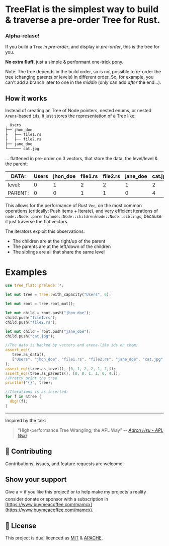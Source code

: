 # TreeFlat is the simplest way to build & traverse a pre-order Tree for Rust.

### Alpha-relase!

If you build a `Tree` *in pre-order*, and display *in pre-order*,
this is the tree for you.

**No extra fluff**, just a simple & performant one-trick pony.

Note: The tree depends in the build order, so is not possible to re-order the tree
(changing parents or levels) in different order. So, for example, you can't add
a branch later to one in the *middle* (only can add *after* the end...).

## How it works

Instead of creating an Tree of Node pointers, nested enums, or nested `Arena`-based `ids`,
it just stores the representation of a Tree like:

```bash
. Users
├── jhon_doe
├   ├── file1.rs
├   ├── file2.rs
├── jane_doe
└────── cat.jpg
```

... flattened in pre-order on 3 vectors, that store the data, the level/level & the parent:

| DATA:  | Users | jhon_doe | file1.rs | file2.rs | jane_doe | cat.jpg |
|--------|-------|----------|----------|----------|----------|---------|
| level:  | 0     | 1        | 2        | 2        | 1        | 2       |
| PARENT:| 0     | 0        | 1        | 1        | 0        | 4       |

This allows for the performance of Rust `Vec`, on the most common operations
(critically: Push items + Iterate), and very efficient iterations of
`node::Node::parents`/`node::Node::children`/`node::Node::siblings`, because
it just traverse the flat vectors.

The iterators exploit this observations:

* The children are at the right/up of the parent
* The parents are at the left/down of the children
* The siblings are all that share the same level

# Examples
```rust
use tree_flat::prelude::*;

let mut tree = Tree::with_capacity("Users", 6);

let mut root = tree.root_mut();

let mut child = root.push("jhon_doe");
child.push("file1.rs");
child.push("file2.rs");

let mut child = root.push("jane_doe");
child.push("cat.jpg");

//The data is backed by vectors and arena-like ids on them:
assert_eq!(
   tree.as_data(),
   ["Users", "jhon_doe", "file1.rs", "file2.rs", "jane_doe", "cat.jpg",]
);
assert_eq!(tree.as_level(), [0, 1, 2, 2, 1, 2,]);
assert_eq!(tree.as_parents(), [0, 0, 1, 1, 0, 4,]);
//Pretty print the tree
println!("{}", tree);

//Iterations is as inserted:
for f in &tree {
  dbg!(f);
}

```
- - - - - -

Inspired by the talk:

> “High-performance Tree Wrangling, the APL Way”
> -- <cite> [Aaron Hsu - APL Wiki](https://aplwiki.com/wiki/Aaron_Hsu)

## 🤝 Contributing

Contributions, issues, and feature requests are welcome!

## Show your support

Give a ⭐️ if you like this project! or to help make my projects a reality consider donate or sponsor with a subscription in [https://www.buymeacoffee.com/mamcx](https://www.buymeacoffee.com/mamcx).

## 📝 License

This project is dual licenced as [MIT](./LICENSE-MIT) & [APACHE](./LICENSE-APACHE).
